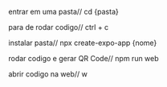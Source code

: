 entrar em uma pasta//
cd {pasta}

para de rodar codigo//
ctrl + c

instalar pasta//
npx create-expo-app {nome}

rodar codigo e gerar QR Code//
npm run web

abrir codigo na web//
w
